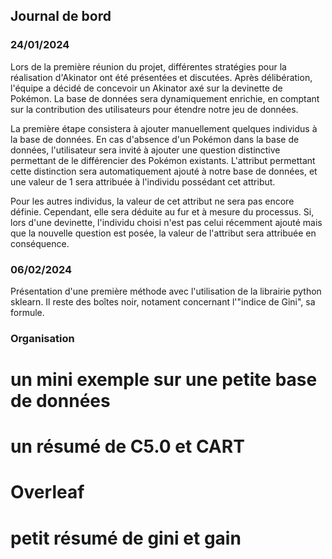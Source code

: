 ## Journal de bord

### 24/01/2024

Lors de la première réunion du projet, différentes stratégies pour la réalisation d'Akinator ont été présentées et discutées. Après délibération, l'équipe a décidé de concevoir un Akinator axé sur la devinette de Pokémon. La base de données sera dynamiquement enrichie, en comptant sur la contribution des utilisateurs pour étendre notre jeu de données.

La première étape consistera à ajouter manuellement quelques individus à la base de données. En cas d'absence d'un Pokémon dans la base de données, l'utilisateur sera invité à ajouter une question distinctive permettant de le différencier des Pokémon existants. L'attribut permettant cette distinction sera automatiquement ajouté à notre base de données, et une valeur de 1 sera attribuée à l'individu possédant cet attribut.

Pour les autres individus, la valeur de cet attribut ne sera pas encore définie. Cependant, elle sera déduite au fur et à mesure du processus. Si, lors d'une devinette, l'individu choisi n'est pas celui récemment ajouté mais que la nouvelle question est posée, la valeur de l'attribut sera attribuée en conséquence.

### 06/02/2024

Présentation d'une première méthode avec l'utilisation de la librairie python sklearn. Il reste des boîtes noir, notament concernant l'"indice de Gini", sa formule.

### Organisation

# un mini exemple sur une petite base de données

# un résumé de C5.0 et CART

# Overleaf

# petit résumé de gini et gain
